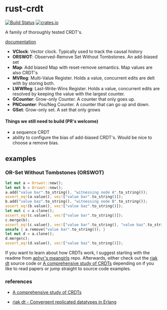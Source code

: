 # rust-crdt
[![Build Status](https://travis-ci.org/spacejam/rust-crdt.svg?branch=master)](https://travis-ci.org/spacejam/rust-crdt)
[![crates.io](http://meritbadge.herokuapp.com/crdts)](https://crates.io/crates/crdts)

A family of thoroughly tested CRDT's.

[documentation](https://docs.rs/crdts/1.2.11/crdts/)

- **VClock**: Vector clock. Typically used to track the causal history
- **ORSWOT**: Observed-Remove Set Without Tombstones. An add-biased set
- **Map**: Add biased Map with reset-remove semantics. Map values are also CRDT's
- **MVReg**: Multi-Value Register. Holds a value, concurrent edits are delt with by storing both.
- **LWWReg**: Last-Write-Wins Register. Holds a value, concurrent edits are resolved by keeping the value with the largest counter.
- **GCounter**: Grow-only Counter. A counter that only goes up.
- **PNCounter**: Pos/Neg Counter. A counter that can go up and down.
- **GSet**: Grow-only set. A set that only grows


#### Things we still need to build (PR's welcome)
- a sequence CRDT
- ability to configure the bias of add-biased CRDT's. Would be nice to choose a remove bias.

## examples

### OR-Set Without Tombstones (ORSWOT)
```rust
let mut a = Orswot::new();
let mut b = Orswot::new();
a.add("value bar".to_string(), "witnessing node A".to_string());
assert_eq!(a.value(), vec!["value bar".to_string()]);
b.add("value baz".to_string(), "witnessing node B".to_string());
assert_eq!(b.value(), vec!["value baz".to_string()]);
let mut c = a.clone();
assert_eq!(c.value(), vec!["value bar".to_string()]);
c.merge(b);
assert_eq!(c.value(), vec!["value bar".to_string(), "value baz".to_string()]);
unsafe { a.remove("value bar".to_string()); }
let mut d = a.clone();
d.merge(c);
assert_eq!(d.value(), vec!["value baz".to_string()]);
```


If you want to learn about how CRDTs work, I suggest starting with the readme from [aphyr's meangirls](https://github.com/aphyr/meangirls) repo.
Afterwards, either check out the [riak dt](https://github.com/basho/riak_dt) source code or [A comprehensive study of CRDTs](https://hal.inria.fr/file/index/docid/555588/filename/techreport.pdf) depending on if you like to read papers or jump straight to source code examples.


### references

- [A comprehensive study of CRDTs](https://hal.inria.fr/file/index/docid/555588/filename/techreport.pdf)

- [riak dt - Convergent replicated datatypes in Erlang](https://github.com/basho/riak_dt)
